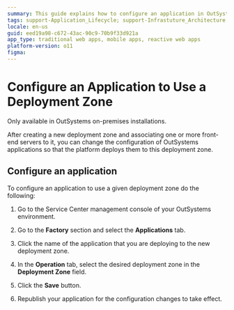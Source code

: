 ```yaml
---
summary: This guide explains how to configure an application in OutSystems 11 (O11) to use a specific deployment zone.
tags: support-Application_Lifecycle; support-Infrastuture_Architecture
locale: en-us
guid: eed19a98-c672-43ac-90c9-70b9f33d921a
app_type: traditional web apps, mobile apps, reactive web apps
platform-version: o11
figma:
---
```


# Configure an Application to Use a Deployment Zone

<div class="info" markdown="1">

Only available in OutSystems on-premises installations.

</div>

After creating a new deployment zone and associating one or more front-end servers to it, you can change the configuration of OutSystems applications so that the platform deploys them to this deployment zone.

## Configure an application

To configure an application to use a given deployment zone do the following:

1. Go to the Service Center management console of your OutSystems environment.

1. Go to the **Factory** section and select the **Applications** tab.

1. Click the name of the application that you are deploying to the new deployment zone.

1. In the **Operation** tab, select the desired deployment zone in the **Deployment Zone** field.

1. Click the **Save** button.

1. Republish your application for the configuration changes to take effect.
